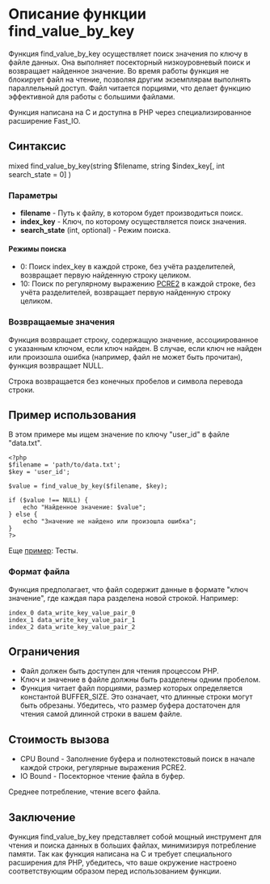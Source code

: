 # Описание функции find_value_by_key

Функция find_value_by_key осуществляет поиск значения по ключу в файле данных. 
Она выполняет посекторный низкоуровневый поиск и возвращает найденное значение. 
Во время работы функция не блокирует файл на чтение, позволяя другим экземплярам выполнять параллельный доступ.
Файл читается порциями, что делает функцию эффективной для работы с большими файлами. 

Функция написана на C и доступна в PHP через специализированное расширение Fast_IO.

## Синтаксис

mixed find_value_by_key(string $filename, string $index_key[, int search_state = 0] )


### Параметры

- **filename** - Путь к файлу, в котором будет производиться поиск.
- **index_key** - Ключ, по которому осуществляется поиск значения.
- **search_state** (int, optional) - Режим поиска.


#### Режимы поиска
- 0: Поиск index_key в каждой строке, без учёта разделителей, возвращает первую найденную строку целиком.
- 10: Поиск по регулярному выражению [PCRE2](https://pcre2project.github.io/pcre2/doc/html/index.html) в каждой строке, без учёта разделителей, возвращает первую найденную строку целиком.

### Возвращаемые значения

Функция возвращает строку, содержащую значение, ассоциированное с указанным ключом, если ключ найден. В случае, если ключ не найден или произошла ошибка (например, файл не может быть прочитан), функция возвращает NULL.

Строка возвращается без конечных пробелов и символа перевода строки.

## Пример использования

В этом примере мы ищем значение по ключу "user_id" в файле "data.txt".
```
<?php
$filename = 'path/to/data.txt';
$key = 'user_id';

$value = find_value_by_key($filename, $key);

if ($value !== NULL) {
    echo "Найденное значение: $value";
} else {
    echo "Значение не найдено или произошла ошибка";
}
?>
```

Еще [пример](/test/readme.md): Тесты.

### Формат файла

Функция предполагает, что файл содержит данные в формате "ключ значение", где каждая пара разделена новой строкой. Например:

```
index_0 data_write_key_value_pair_0
index_1 data_write_key_value_pair_1
index_2 data_write_key_value_pair_2
```


## Ограничения

- Файл должен быть доступен для чтения процессом PHP.
- Ключ и значение в файле должны быть разделены одним пробелом.
- Функция читает файл порциями, размер которых определяется константой BUFFER_SIZE. Это означает, что длинные строки могут быть обрезаны. Убедитесь, что размер буфера достаточен для чтения самой длинной строки в вашем файле.


## Стоимость вызова

- CPU Bound - Заполнение буфера и полнотекстовый поиск в начале каждой строки, регулярные выражения PCRE2.
- IO Bound - Посекторное чтение файла в буфер.

Среднее потребление, чтение всего файла.

## Заключение

Функция find_value_by_key представляет собой мощный инструмент для чтения и поиска данных в больших файлах, минимизируя потребление памяти. Так как функция написана на C и требует специального расширения для PHP, убедитесь, что ваше окружение настроено соответствующим образом перед использованием функции.

